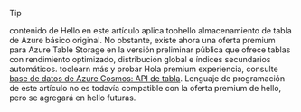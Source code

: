 > [!TIP]
> contenido de Hello en este artículo aplica toohello almacenamiento de tabla de Azure básico original. No obstante, existe ahora una oferta premium para Azure Table Storage en la versión preliminar pública que ofrece tablas con rendimiento optimizado, distribución global e índices secundarios automáticos. toolearn más y probar Hola premium experiencia, consulte [base de datos de Azure Cosmos: API de tabla](https://aka.ms/premiumtables). Lenguaje de programación de este artículo no es todavía compatible con la oferta premium de hello, pero se agregará en hello futuras.
>
